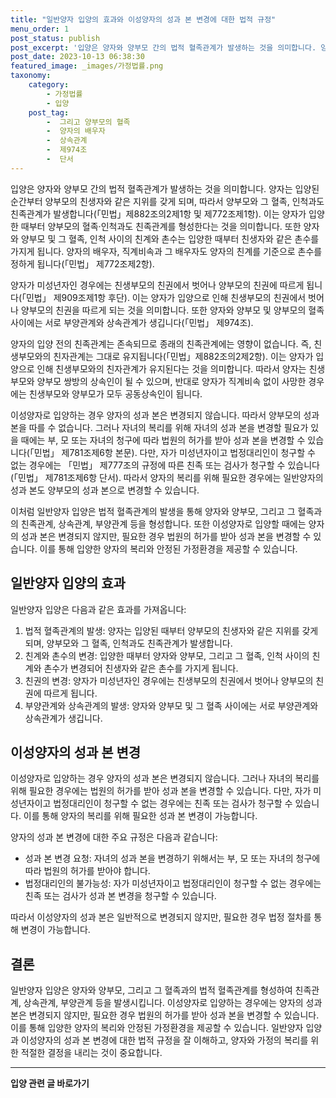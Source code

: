 ```yaml
---
title: "일반양자 입양의 효과와 이성양자의 성과 본 변경에 대한 법적 규정"
menu_order: 1
post_status: publish
post_excerpt: '입양은 양자와 양부모 간의 법적 혈족관계가 발생하는 것을 의미합니다. 양자는 입양된 순간부터 양부모의 친생자와 같은 지위를 갖게 되며, 따라서 양부모와 그 혈족, 인척과도 친족관계가 발생합니다  민법 제882조의2제1항 및 제772조제1항 . 이는 양자가 입양한 때부터 양부모의 혈족 인척과도 친족관계를 형성한다는 것을 의미합니다. 또한 양자와 양부모 및 그 혈족, 인척 사이의 친계와 촌수는 입양한 때부터 친생자와 같은 촌수를 가지게 됩니다. 양자의 배우자, 직계비속과 그 배우자도 양자의 친계를 기준으로 촌수를 정하게 됩니다  민법  제772조제2항 .'
post_date: 2023-10-13 06:38:30
featured_image: _images/가정법률.png
taxonomy:
    category:
        - 가정법률
        - 입양
    post_tag:
        -  그리고 양부모의 혈족
        -  양자의 배우자
        -  상속관계
        -  제974조
        -  단서
---
```



입양은 양자와 양부모 간의 법적 혈족관계가 발생하는 것을 의미합니다. 양자는 입양된 순간부터 양부모의 친생자와 같은 지위를 갖게 되며, 따라서 양부모와 그 혈족, 인척과도 친족관계가 발생합니다(「민법」제882조의2제1항 및 제772조제1항). 이는 양자가 입양한 때부터 양부모의 혈족·인척과도 친족관계를 형성한다는 것을 의미합니다. 또한 양자와 양부모 및 그 혈족, 인척 사이의 친계와 촌수는 입양한 때부터 친생자와 같은 촌수를 가지게 됩니다. 양자의 배우자, 직계비속과 그 배우자도 양자의 친계를 기준으로 촌수를 정하게 됩니다(「민법」 제772조제2항).

양자가 미성년자인 경우에는 친생부모의 친권에서 벗어나 양부모의 친권에 따르게 됩니다(「민법」 제909조제1항 후단). 이는 양자가 입양으로 인해 친생부모의 친권에서 벗어나 양부모의 친권을 따르게 되는 것을 의미합니다. 또한 양자와 양부모 및 양부모의 혈족 사이에는 서로 부양관계와 상속관계가 생깁니다(「민법」 제974조).

양자의 입양 전의 친족관계는 존속되므로 종래의 친족관계에는 영향이 없습니다. 즉, 친생부모와의 친자관계는 그대로 유지됩니다(「민법」제882조의2제2항). 이는 양자가 입양으로 인해 친생부모와의 친자관계가 유지된다는 것을 의미합니다. 따라서 양자는 친생부모와 양부모 쌍방의 상속인이 될 수 있으며, 반대로 양자가 직계비속 없이 사망한 경우에는 친생부모와 양부모가 모두 공동상속인이 됩니다.

이성양자로 입양하는 경우 양자의 성과 본은 변경되지 않습니다. 따라서 양부모의 성과 본을 따를 수 없습니다. 그러나 자녀의 복리를 위해 자녀의 성과 본을 변경할 필요가 있을 때에는 부, 모 또는 자녀의 청구에 따라 법원의 허가를 받아 성과 본을 변경할 수 있습니다(「민법」 제781조제6항 본문). 다만, 자가 미성년자이고 법정대리인이 청구할 수 없는 경우에는 「민법」 제777조의 규정에 따른 친족 또는 검사가 청구할 수 있습니다(「민법」 제781조제6항 단서). 따라서 양자의 복리를 위해 필요한 경우에는 일반양자의 성과 본도 양부모의 성과 본으로 변경할 수 있습니다.

이처럼 일반양자 입양은 법적 혈족관계의 발생을 통해 양자와 양부모, 그리고 그 혈족과의 친족관계, 상속관계, 부양관계 등을 형성합니다. 또한 이성양자로 입양할 때에는 양자의 성과 본은 변경되지 않지만, 필요한 경우 법원의 허가를 받아 성과 본을 변경할 수 있습니다. 이를 통해 입양한 양자의 복리와 안정된 가정환경을 제공할 수 있습니다.

## 일반양자 입양의 효과

일반양자 입양은 다음과 같은 효과를 가져옵니다:

1. 법적 혈족관계의 발생: 양자는 입양된 때부터 양부모의 친생자와 같은 지위를 갖게 되며, 양부모와 그 혈족, 인척과도 친족관계가 발생합니다.
2. 친계와 촌수의 변경: 입양한 때부터 양자와 양부모, 그리고 그 혈족, 인척 사이의 친계와 촌수가 변경되어 친생자와 같은 촌수를 가지게 됩니다.
3. 친권의 변경: 양자가 미성년자인 경우에는 친생부모의 친권에서 벗어나 양부모의 친권에 따르게 됩니다.
4. 부양관계와 상속관계의 발생: 양자와 양부모 및 그 혈족 사이에는 서로 부양관계와 상속관계가 생깁니다.

## 이성양자의 성과 본 변경

이성양자로 입양하는 경우 양자의 성과 본은 변경되지 않습니다. 그러나 자녀의 복리를 위해 필요한 경우에는 법원의 허가를 받아 성과 본을 변경할 수 있습니다. 다만, 자가 미성년자이고 법정대리인이 청구할 수 없는 경우에는 친족 또는 검사가 청구할 수 있습니다. 이를 통해 양자의 복리를 위해 필요한 성과 본 변경이 가능합니다.

양자의 성과 본 변경에 대한 주요 규정은 다음과 같습니다:

- 성과 본 변경 요청: 자녀의 성과 본을 변경하기 위해서는 부, 모 또는 자녀의 청구에 따라 법원의 허가를 받아야 합니다.
- 법정대리인의 불가능성: 자가 미성년자이고 법정대리인이 청구할 수 없는 경우에는 친족 또는 검사가 성과 본 변경을 청구할 수 있습니다.

따라서 이성양자의 성과 본은 일반적으로 변경되지 않지만, 필요한 경우 법정 절차를 통해 변경이 가능합니다.

## 결론

일반양자 입양은 양자와 양부모, 그리고 그 혈족과의 법적 혈족관계를 형성하여 친족관계, 상속관계, 부양관계 등을 발생시킵니다. 이성양자로 입양하는 경우에는 양자의 성과 본은 변경되지 않지만, 필요한 경우 법원의 허가를 받아 성과 본을 변경할 수 있습니다. 이를 통해 입양한 양자의 복리와 안정된 가정환경을 제공할 수 있습니다. 일반양자 입양과 이성양자의 성과 본 변경에 대한 법적 규정을 잘 이해하고, 양자와 가정의 복리를 위한 적절한 결정을 내리는 것이 중요합니다.
<!-- wp:separator -->
<hr class="wp-block-separator has-alpha-channel-opacity"/>
<!-- /wp:separator -->

<!-- wp:group {"backgroundColor":"base","layout":{"type":"constrained"}} -->
<div class="wp-block-group has-base-background-color has-background"><!-- wp:paragraph {"align":"center","fontSize":"medium"} -->
<p class="has-text-align-center has-large-font-size"><strong>입양 관련 글 바로가기</strong></p>
<!-- /wp:paragraph -->


<!-- wp:latest-posts
{"categories":[{"id":1407,"count":19,"description":"","link":"https://uknowlaw.com/category/%ec%9e%85%ec%96%91/","name":"입양","slug":"입양","taxonomy":"category","parent":0,"meta":[],"_links":{"self":[{"href":"https://uknowlaw.com/wp-json/wp/v2/categories/1407"}],"collection":[{"href":"https://uknowlaw.com/wp-json/wp/v2/categories"}],"about":[{"href":"https://uknowlaw.com/wp-json/wp/v2/taxonomies/category"}],"wp:post_type":[{"href":"https://uknowlaw.com/wp-json/wp/v2/posts?categories=1407"}],"curies":[{"name":"wp","href":"https://api.w.org/{rel}","templated":true}]}}],"postsToShow":100,"excerptLength":28,"postLayout":"grid","columns":2,"featuredImageAlign":"left","featuredImageSizeSlug":"large","fontSize":"small"} /--></div>
<!-- /wp:group -->